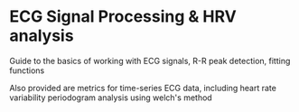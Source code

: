 # ECG Signal Processing & HRV analysis

Guide to the basics of working with ECG signals, R-R peak detection, fitting functions

Also provided are metrics for time-series ECG data, including heart rate variability periodogram analysis using welch's method 